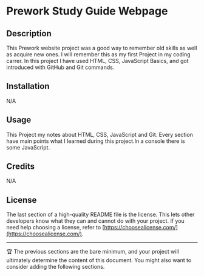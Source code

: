 # Prework Study Guide Webpage

## Description

This Prework website project was a good way to remember old skills as well as acquire new ones. I will remember this as my first Project in my coding carrer. In this project I have used HTML, CSS, JavaScript Basics, and got introduced with GitHub and Git commands.

## Installation

N/A

## Usage

This Project my notes about HTML, CSS, JavaScript and Git. Every section have main points what I learned during this project.In a console there is some JavaScript.

## Credits

N/A

## License

The last section of a high-quality README file is the license. This lets other developers know what they can and cannot do with your project. If you need help choosing a license, refer to [https://choosealicense.com/](https://choosealicense.com/).

---

🏆 The previous sections are the bare minimum, and your project will ultimately determine the content of this document. You might also want to consider adding the following sections.

